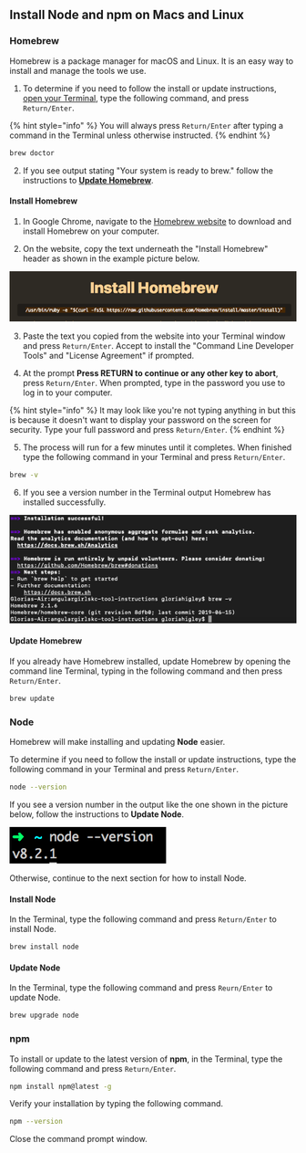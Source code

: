 ## Install Node and npm on Macs and Linux

### Homebrew

Homebrew is a package manager for macOS and Linux. It is an easy way to install and manage the tools we use. 

1. To determine if you need to follow the install or update instructions, [open your Terminal](https://www.wikihow.com/Open-a-Terminal-Window-in-Mac), type the following command, and press `Return/Enter`. 

{% hint style="info" %}
You will always press `Return/Enter` after typing a command in the Terminal unless otherwise instructed.
{% endhint %}

```bash
brew doctor
```

2. If you see output stating "Your system is ready to brew." follow the instructions to [**Update Homebrew**](#update-homebrew).

#### Install Homebrew

1. In Google Chrome, navigate to the [Homebrew website](https://brew.sh/) to download and install Homebrew on your computer. 

2. On the website, copy the text underneath the "Install Homebrew" header as shown in the example picture below.

![Install command to copy for Homebrew](../.gitbook/assets/homebrew.png)

3. Paste the text you copied from the website into your Terminal window and press `Return/Enter`. Accept to install the "Command Line Developer Tools" and "License Agreement" if prompted.

4. At the prompt **Press RETURN to continue or any other key to abort**, press `Return/Enter`. When prompted, type in the password you use to log in to your computer.

{% hint style="info" %}
It may look like you're not typing anything in but this is because it doesn't want to display your password on the screen for security. Type your full password and press `Return/Enter`.
{% endhint %}

5. The process will run for a few minutes until it completes. When finished type the following command in your Terminal and press `Return/Enter`.

```bash
brew -v
```

6. If you see a version number in the Terminal output Homebrew has installed successfully. 

![Successful installation of Homebrew with version check](../.gitbook/assets/brew_done.png)

#### Update Homebrew

If you already have Homebrew installed, update Homebrew by opening the command line Terminal, typing in the following command and then press `Return/Enter`.

```bash
brew update
```

### 

### Node

Homebrew will make installing and updating **Node** easier. 

To determine if you need to follow the install or update instructions, type the following command in your Terminal and press `Return/Enter`. 

```bash
node --version
```

If you see a version number in the output like the one shown in the picture below, follow the instructions to **Update Node**. 

![Node version successful output](../.gitbook/assets/node-version.png)

Otherwise, continue to the next section for how to install Node. 

#### Install Node

In the Terminal, type the following command and press `Return/Enter` to install Node.

```bash
brew install node
```

#### Update Node

In the Terminal, type the following command and press `Reurn/Enter` to update Node.

```bash
brew upgrade node
```

### 

### npm

To install or update to the latest version of **npm**, in the Terminal, type the following command and press `Return/Enter`.

```bash
npm install npm@latest -g
```

Verify your installation by typing the following command.

```bash
npm --version
```
Close the command prompt window.
